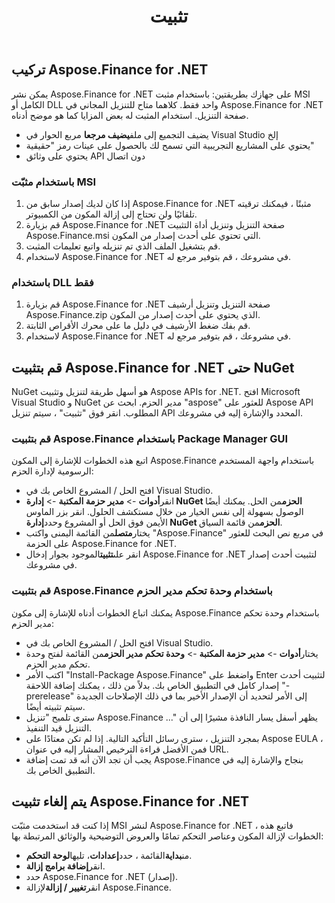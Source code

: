 ﻿---
title: تثبيت
type: docs
weight: 60
url: /ar/net/installation/
description: تعرف على تثبيت C# Finance Library API باستخدام NuGet و Package Manager GUI أو Console.
---
## **تركيب Aspose.Finance for .NET**
يمكن نشر Aspose.Finance for .NET على جهازك بطريقتين: باستخدام مثبت MSI الكامل أو DLL واحد فقط. كلاهما متاح للتنزيل المجاني في Aspose.Finance for .NET صفحة التنزيل. استخدام المثبت له بعض المزايا كما هو موضح أدناه.

-  يضيف التجميع إلى ملف**يضيف مرجعا** مربع الحوار في Visual Studio إلخ
- يحتوي على المشاريع التجريبية التي تسمح لك بالحصول على عينات رمز "حقيقية"
- يحتوي على وثائق API دون اتصال
### **باستخدام مثبّت MSI**
1. إذا كان لديك إصدار سابق من Aspose.Finance for .NET مثبتًا ، فيمكنك ترقيته تلقائيًا ولن تحتاج إلى إزالة المكون من الكمبيوتر.
1. قم بزيارة Aspose.Finance for .NET صفحة التنزيل وتنزيل أداة التثبيت Aspose.Finance.msi التي تحتوي على أحدث إصدار من المكون.
1. قم بتشغيل الملف الذي تم تنزيله واتبع تعليمات المثبت.
1. لاستخدام Aspose.Finance for .NET في مشروعك ، قم بتوفير مرجع له.
### **باستخدام DLL فقط**
1. قم بزيارة Aspose.Finance for .NET صفحة التنزيل وتنزيل أرشيف Aspose.Finance.zip الذي يحتوي على أحدث إصدار من المكون.
1. قم بفك ضغط الأرشيف في دليل ما على محرك الأقراص الثابتة.
1. لاستخدام Aspose.Finance for .NET في مشروعك ، قم بتوفير مرجع له.
## **قم بتثبيت Aspose.Finance for .NET حتى NuGet**
NuGet هو أسهل طريقة لتنزيل وتثبيت Aspose APIs for .NET. افتح Microsoft Visual Studio و NuGet مدير الحزم. ابحث عن "aspose" للعثور على Aspose API المطلوب. انقر فوق "تثبيت" ، سيتم تنزيل API المحدد والإشارة إليه في مشروعك.
### **قم بتثبيت Aspose.Finance باستخدام Package Manager GUI**
اتبع هذه الخطوات للإشارة إلى المكون Aspose.Finance باستخدام واجهة المستخدم الرسومية لإدارة الحزم:

- افتح الحل / المشروع الخاص بك في Visual Studio.
- انقر**أدوات** -> **مدير حزمة المكتبة** -> **إدارة NuGet الحزم**من الحل. يمكنك أيضًا الوصول بسهولة إلى نفس الخيار من خلال مستكشف الحلول. انقر بزر الماوس الأيمن فوق الحل أو المشروع وحدد**إدارة NuGet الحزم**من قائمة السياق.
- يختار**متصل**من القائمة اليمنى واكتب "Aspose.Finance" في مربع نص البحث للعثور على الحزمة Aspose.Finance for .NET.
- انقر على**تثبيت**الموجود بجوار إدخال Aspose.Finance for .NET لتثبيت أحدث إصدار في مشروعك.
### **قم بتثبيت Aspose.Finance باستخدام وحدة تحكم مدير الحزم**
يمكنك اتباع الخطوات أدناه للإشارة إلى مكون Aspose.Finance باستخدام وحدة تحكم مدير الحزم:

- افتح الحل / المشروع الخاص بك في Visual Studio.
- يختار**أدوات** -> **مدير حزمة المكتبة** -> **وحدة تحكم مدير الحزم**من القائمة لفتح وحدة تحكم مدير الحزم.
 - اكتب الأمر "Install-Package Aspose.Finance" واضغط على Enter لتثبيت أحدث إصدار كامل في التطبيق الخاص بك. بدلاً من ذلك ، يمكنك إضافة اللاحقة "-prerelease" إلى الأمر لتحديد أن الإصدار الأخير بما في ذلك الإصلاحات الجديدة سيتم تثبيته أيضًا.
- سترى تلميح "تنزيل Aspose.Finance ..." يظهر أسفل يسار النافذة مشيرًا إلى أن التنزيل قيد التنفيذ.
- بمجرد التنزيل ، سترى رسائل التأكيد التالية. إذا لم تكن معتادًا على Aspose EULA ، فمن الأفضل قراءة الترخيص المشار إليه في عنوان URL.
- يجب أن تجد الآن أنه قد تمت إضافة Aspose.Finance بنجاح والإشارة إليه في التطبيق الخاص بك.
## **يتم إلغاء تثبيت Aspose.Finance for .NET**
إذا كنت قد استخدمت مثبّت MSI لنشر Aspose.Finance for .NET ، فاتبع هذه الخطوات لإزالة المكون وعناصر التحكم تمامًا والعروض التوضيحية والوثائق المرتبطة بها:

- من**بداية**القائمة ، حدد**إعدادات**، تليها**لوحة التحكم**.
- انقر**إضافة برامج إزالة**.
- حدد Aspose.Finance for .NET (إصدار).
- انقر**تغيير / إزالة**لإزالة Aspose.Finance.
